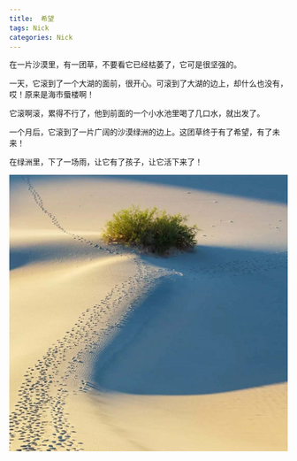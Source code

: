 ```yaml
---
title:  希望
tags: Nick
categories: Nick
---
```


在一片沙漠里，有一团草，不要看它已经枯萎了，它可是很坚强的。

一天，它滚到了一个大湖的面前，很开心。可滚到了大湖的边上，却什么也没有，哎！原来是海市蜃楼啊！

它滚啊滚，累得不行了，他到前面的一个小水池里喝了几口水，就出发了。

一个月后，它滚到了一片广阔的沙漠绿洲的边上。这团草终于有了希望，有了未来！

在绿洲里，下了一场雨，让它有了孩子，让它活下来了！

![Hope](/images/desert.png)